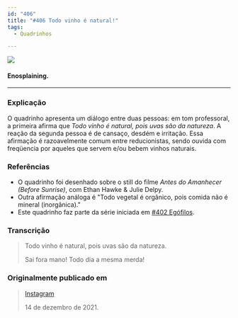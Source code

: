 ```yaml
---
id: "406"
title: "#406 Todo vinho é natural!"
tags:
  - Quadrinhos

---
```

![](https://bebiodicionario-com.s3.amazonaws.com/media/posts/202112/267280079_1544381735946165_5869296588521390643_n_17940900247701854.jpg)
#### Enosplaining.

---

### Explicação
O quadrinho apresenta um diálogo entre duas pessoas: em tom professoral, a primeira afirma que *Todo vinho é natural, pois uvas são da natureza*. A reação da segunda pessoa é de cansaço, desdém e irritação. Essa afirmação é razoavelmente comum entre reducionistas, sendo ouvida com freqüencia por aqueles que servem e/ou bebem vinhos naturais. 

### Referências
- O quadrinho foi desenhado sobre o still do filme *Antes do Amanhecer (Before Sunrise)*, com Ethan Hawke & Julie Delpy.
- Outra afirmação análoga é "Todo vegetal é orgânico, pois comida não é mineral (inorgânica)."
- Este quadrinho faz parte da série iniciada em [#402 Egófilos](bod402.md).

### Transcrição
> Todo vinho é natural, pois uvas são da natureza.
> 
> Sai fora mano! Todo dia a mesma merda!

### Originalmente publicado em 
> [Instagram](https://www.instagram.com/p/CXeVK1ZpjWp/)
> 
> 14 de dezembro de 2021.
